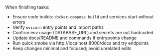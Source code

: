 When finishing tasks:
- Ensure code builds: `docker-compose build` and services start without errors
- Verify `uvicorn` entry points and import paths
- Confirm env usage (DATABASE_URL) and secrets are not hardcoded
- Update docs/README and commands if entrypoints change
- Run quick smoke via http://localhost:8000/docs and try endpoints
- Keep changes minimal and focused; avoid unrelated edits
